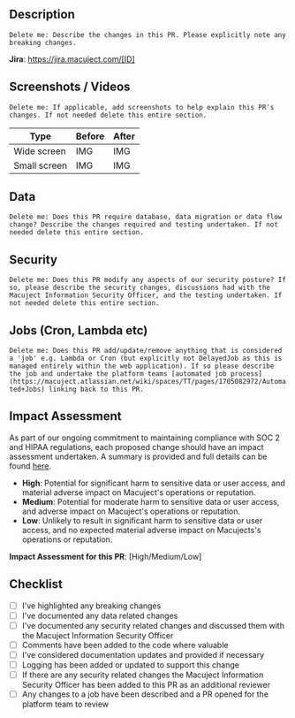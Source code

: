 ## Description

`Delete me: Describe the changes in this PR. Please explicitly note any breaking changes.`

**Jira**: <https://jira.macuject.com/[ID]>

## Screenshots / Videos

`Delete me: If applicable, add screenshots to help explain this PR's changes. If not needed delete this entire section.`

| Type         | Before | After |
| ------------ | ------ | ----- |
| Wide screen  | IMG    | IMG   |
| Small screen | IMG    | IMG   |

## Data

`Delete me: Does this PR require database, data migration or data flow change? Describe the changes required and testing undertaken. If not needed delete this entire section.`

## Security

`Delete me: Does this PR modify any aspects of our security posture? If so, please describe the security changes, discussions had with the Macuject Information Security Officer, and the testing undertaken. If not needed delete this entire section.`

## Jobs (Cron, Lambda etc)

`Delete me: Does this PR add/update/remove anything that is considered a 'job' e.g. Lambda or Cron (but explicitly not DelayedJob as this is managed entirely within the web application). If so please describe the job and undertake the platform teams [automated job process](https://macuject.atlassian.net/wiki/spaces/TT/pages/1705082972/Automated+Jobs) linking back to this PR.`

## Impact Assessment

As part of our ongoing commitment to maintaining compliance with SOC 2 and HIPAA regulations, each proposed change should have an impact assessment undertaken. A summary is provided and full details can be found [here](https://docs.google.com/document/d/1MSPJaPb9LaLvJEH6PIaRULBcz7IaODjRuE6_9hlhHMI).

- **High**: Potential for significant harm to sensitive data or user access, and material adverse impact on Macuject's operations or reputation.
- **Medium**: Potential for moderate harm to sensitive data or user access, and adverse impact on Macuject's operations or reputation.
- **Low**: Unlikely to result in significant harm to sensitive data or user access, and no expected material adverse impact on Macujects's operations or reputation.

**Impact Assessment for this PR**: [High/Medium/Low]

## Checklist

- [ ] I've highlighted any breaking changes
- [ ] I've documented any data related changes
- [ ] I've documented any security related changes and discussed them with the Macuject Information Security Officer
- [ ] Comments have been added to the code where valuable
- [ ] I've considered documentation updates and provided if necessary
- [ ] Logging has been added or updated to support this change
- [ ] If there are any security related changes the Macuject Information Security Officer has been added to this PR as an additional reviewer
- [ ] Any changes to a job have been described and a PR opened for the platform team to review
